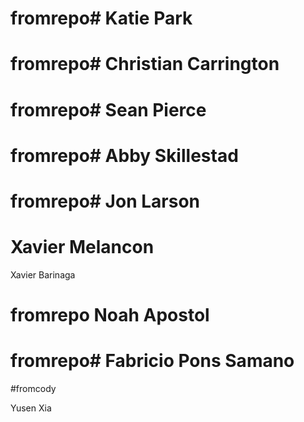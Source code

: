 
# fromrepo# Katie Park


# fromrepo# Christian Carrington


# fromrepo# Sean Pierce


# fromrepo# Abby Skillestad


# fromrepo# Jon Larson
# Xavier Melancon

Xavier Barinaga

# fromrepo Noah Apostol

# fromrepo# Fabricio Pons Samano


#fromcody

Yusen Xia

